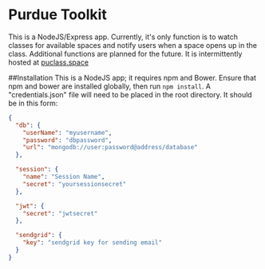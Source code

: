 # Purdue Toolkit
This is a NodeJS/Express app. Currently, it's only function is to watch classes for available spaces and notify users when a space opens up in the class. Additional functions are planned for the future. It is intermittently hosted at [puclass.space](http://puclass.space)

##Installation
This is a NodeJS app; it requires npm and Bower. Ensure that npm and bower are installed globally, then run `npm install`. A "credentials.json" file will need to be placed in the root directory. It should be in this form:
```json
{
  "db": {
    "userName": "myusername",
    "password": "dbpassword",
    "url": "mongodb://user:password@address/database"
  },

  "session": {
    "name": "Session Name",
    "secret": "yoursessionsecret"
  },

  "jwt": {
    "secret": "jwtsecret"
  },

  "sendgrid": {
    "key": "sendgrid key for sending email"
  }
}
```
